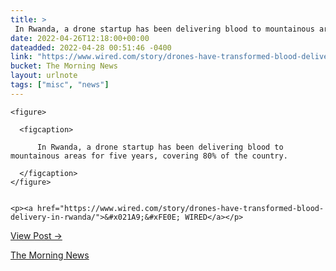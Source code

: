 ```yaml
---
title: > 
 In Rwanda, a drone startup has been delivering blood to mountainous areas for five years, covering 80% of the country.
date: 2022-04-26T12:18:00+00:00
dateadded: 2022-04-28 00:51:46 -0400
link: "https://www.wired.com/story/drones-have-transformed-blood-delivery-in-rwanda/"
bucket: The Morning News
layout: urlnote
tags: ["misc", "news"]
--- 
```




  
    
  

  
    <figure>
      
      <figcaption>
        
          In Rwanda, a drone startup has been delivering blood to mountainous areas for five years, covering 80% of the country.
        
      </figcaption>
    </figure>

    
    <p><a href="https://www.wired.com/story/drones-have-transformed-blood-delivery-in-rwanda/">&#x021A9;&#xFE0E; WIRED</a></p>
    
  
  <p><a href="https://themorningnews.org/p/in-rwanda-a-drone-startup-has-been-delivering-blood-for-five-years">View Post &rarr;</a></p>



 <!-- end excerpt --> 
<div class='bucket'><a class='internal-link' href='/buckets/the-morning-news'>The Morning News</a></div> 
